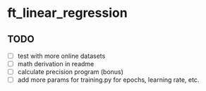 # ft_linear_regression

## TODO
- [ ] test with more online datasets
- [ ] math derivation in readme
- [ ] calculate precision program (bonus)
- [ ] add more params for training.py for epochs, learning rate, etc.
